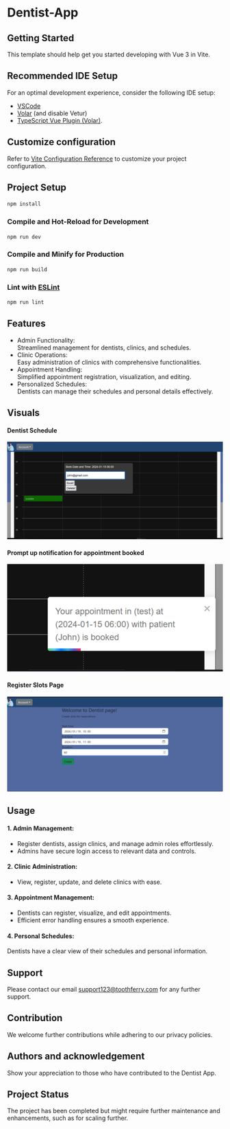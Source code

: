 # Dentist-App

## Getting Started

This template should help get you started developing with Vue 3 in Vite.

## Recommended IDE Setup
For an optimal development experience, consider the following IDE setup:

- [VSCode](https://code.visualstudio.com/) 
- [Volar](https://marketplace.visualstudio.com/items?itemName=Vue.volar) (and disable Vetur) 
- [TypeScript Vue Plugin (Volar)](https://marketplace.visualstudio.com/items?itemName=Vue.vscode-typescript-vue-plugin).

## Customize configuration

Refer to [Vite Configuration Reference](https://vitejs.dev/config/) to customize your project configuration.

## Project Setup

```sh
npm install
```

### Compile and Hot-Reload for Development

```sh
npm run dev
```

### Compile and Minify for Production

```sh
npm run build
```

### Lint with [ESLint](https://eslint.org/)

```sh
npm run lint
```
## Features
- Admin Functionality: <br>Streamlined management for dentists, clinics, and schedules.
- Clinic Operations: <br>Easy administration of clinics with comprehensive functionalities.
- Appointment Handling: <br>Simplified appointment registration, visualization, and editing.
- Personalized Schedules: <br>Dentists can manage their schedules and personal details effectively.
## Visuals
#### Dentist Schedule
![Dentist Schedule](image.png)

#### Prompt up notification for appointment booked
![Prompt-up notification for appointment booked](image-1.png)

#### Register Slots Page
![Register slots page](image-2.png)


## Usage
#### 1. Admin Management:

- Register dentists, assign clinics, and manage admin roles effortlessly.
- Admins have secure login access to relevant data and controls.

#### 2. Clinic Administration:

- View, register, update, and delete clinics with ease.

#### 3. Appointment Management:

- Dentists can register, visualize, and edit appointments.
- Efficient error handling ensures a smooth experience.

#### 4. Personal Schedules: 
Dentists have a clear view of their schedules and personal information.


## Support
Please contact our email support123@toothferry.com for any further support.



## Contribution
We welcome further contributions while adhering to our privacy policies.

## Authors and acknowledgement
Show your appreciation to those who have contributed to the Dentist App.

## Project Status
The project has been completed but might require further maintenance and enhancements, such as for scaling further.




